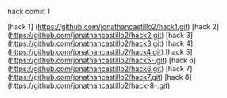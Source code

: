 hack  comiit 1

[hack 1] (https://github.com/jonathancastillo2/hack1.git)
[hack 2] (https://github.com/jonathancastillo2/hack2.git)
[hack 3] (https://github.com/jonathancastillo2/hack3.git)
[hack 4] (https://github.com/jonathancastillo2/hack4.git)
[hack 5] (https://github.com/jonathancastillo2/hack5-.git)
[hack 6] (https://github.com/jonathancastillo2/hack6.git)
[hack 7] (https://github.com/jonathancastillo2/hack7.git)
[hack 8] (https://github.com/jonathancastillo2/hack-8-.git)
